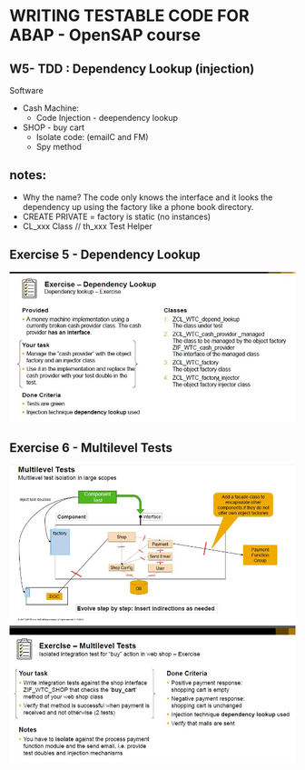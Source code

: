 
# WRITING TESTABLE CODE FOR ABAP  - OpenSAP course
## W5- TDD : Dependency Lookup (injection) 

Software
* Cash Machine: 
    * Code Injection - deependency lookup
* SHOP - buy cart 
    * Isolate code: (emailC and FM)
    * Spy method

## notes: 
* Why the name? 
The code only knows the interface and it looks the dependency up using the factory like a phone book directory.
* CREATE PRIVATE = factory is static  (no instances)
* CL_xxx Class  // th_xxx Test Helper


## Exercise 5 - Dependency Lookup
![Pic1](https://github.com/davidvela/OS_WritingTestableABAPc/blob/master/week5/exercise5.JPG)

## Exercise 6 - Multilevel Tests
![Pic2](https://github.com/davidvela/OS_WritingTestableABAPc/blob/master/week5/exercise6.JPG)
